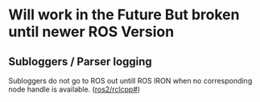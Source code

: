 # Will work in the Future But broken until newer ROS Version

## Subloggers / Parser logging
Subloggers do not go to ROS out untill ROS IRON when no corresponding node handle is available. ([ros2/rclcpp#](https://github.com/ros2/rclcpp/pull/1717))
